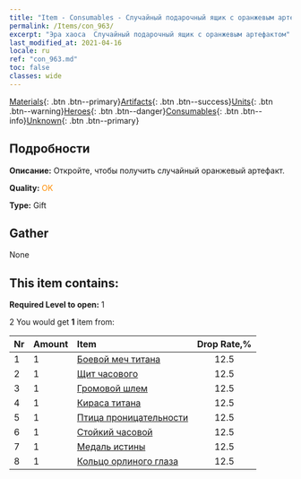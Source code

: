 ```yaml
---
title: "Item - Consumables - Случайный подарочный ящик с оранжевым артефактом"
permalink: /Items/con_963/
excerpt: "Эра хаоса  Случайный подарочный ящик с оранжевым артефактом"
last_modified_at: 2021-04-16
locale: ru
ref: "con_963.md"
toc: false
classes: wide
---
```

 [Materials](/ru/Items/){: .btn .btn--primary}[Artifacts](/ru/Items/Artifacts/){: .btn .btn--success}[Units](/ru/Items/Units/){: .btn .btn--warning}[Heroes](/ru/Items/Heroes/){: .btn .btn--danger}[Consumables](/ru/Items/Consumables/){: .btn .btn--info}[Unknown](/ru/Items/Unknown/){: .btn .btn--primary}

## Подробности
 **Описание:** Откройте, чтобы получить случайный оранжевый артефакт.

 **Quality:** <span style="color: #FF8C00">OK</span>

 **Type:** Gift

## Gather

  None

## This item contains:

 **Required Level to open:** 1

 2 You would get **1** item  from:

  | Nr | Amount |     Item    | Drop Rate,% |
  |:---|:-------|:------------|:---------:|
  | 1 | 1 | [Боевой меч титана](/ru/Items/art_156/) | 12.5 | 
  | 2 | 1 | [Щит часового](/ru/Items/art_157/) | 12.5 | 
  | 3 | 1 | [Громовой шлем](/ru/Items/art_158/) | 12.5 | 
  | 4 | 1 | [Кираса титана](/ru/Items/art_159/) | 12.5 | 
  | 5 | 1 | [Птица проницательности](/ru/Items/art_132/) | 12.5 | 
  | 6 | 1 | [Стойкий часовой](/ru/Items/art_133/) | 12.5 | 
  | 7 | 1 | [Медаль истины](/ru/Items/art_134/) | 12.5 | 
  | 8 | 1 | [Кольцо орлиного глаза](/ru/Items/art_135/) | 12.5 | 
